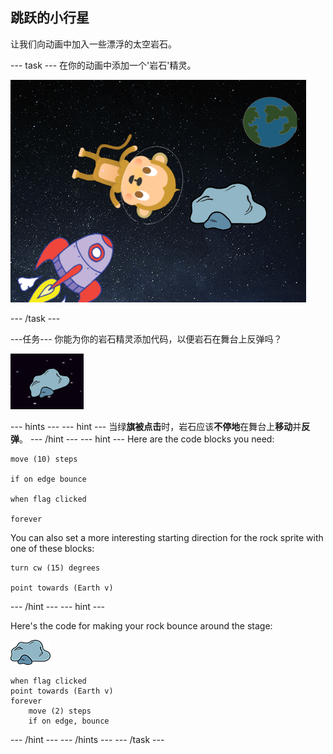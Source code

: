 ## 跳跃的小行星

让我们向动画中加入一些漂浮的太空岩石。

\--- task \--- 在你的动画中添加一个'岩石'精灵。

![添加岩石角色](images/space-rock-sprite.png)

\--- /task \---

\---任务\--- 你能为你的岩石精灵添加代码，以便岩石在舞台上反弹吗？

![测试岩石反弹](images/space-bounce-test.png)

\--- hints \--- \--- hint \--- 当绿**旗被点击**时，岩石应该**不停地**在舞台上**移动**并**反弹**。 \--- /hint \--- \--- hint \--- Here are the code blocks you need:

```blocks3
move (10) steps

if on edge bounce

when flag clicked

forever
```

You can also set a more interesting starting direction for the rock sprite with one of these blocks:

```blocks3
turn cw (15) degrees

point towards (Earth v)
```

\--- /hint \--- \--- hint \---

Here's the code for making your rock bounce around the stage:

![Rock sprite](images/sprite-rock.png)

```blocks3
when flag clicked
point towards (Earth v)
forever
    move (2) steps
    if on edge, bounce
```

\--- /hint \--- \--- /hints \--- \--- /task \---
